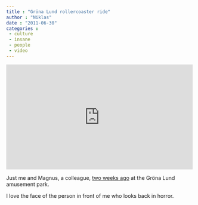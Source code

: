 ```yaml
---
title : "Gröna Lund rollercoaster ride"
author : "Niklas"
date : "2011-06-30"
categories : 
 - culture
 - insane
 - people
 - video
---
```


<iframe src="http://player.vimeo.com/video/25072016?title=0&amp;byline=0&amp;portrait=0" width="500" height="281" frameborder="0"></iframe>

Just me and Magnus, a colleague, [two weeks ago](https://niklasblog.com/?p=7201) at the Gröna Lund amusement park.

I love the face of the person in front of me who looks back in horror.
